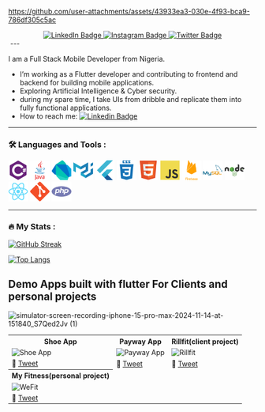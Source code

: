 
https://github.com/user-attachments/assets/43933ea3-030e-4f93-bca9-786df305c5ac




<div id="badges" align = "center">
  <a href="[your-linkedin-URL](https://www.linkedin.com/in/ferdinand-ekpo-mbang-1a9804232/)">
    <img src="https://img.shields.io/badge/LinkedIn-blue?style=for-the-badge&logo=linkedin&logoColor=white" alt="LinkedIn Badge"/>
  </a>
  <a href="[your-youtube-URL](https://www.instagram.com/dinand.fit/)">
    <img src="https://img.shields.io/badge/Instagram-purple?style=for-the-badge&logo=instagram&logoColor=white" alt="Instagram Badge"/>
  </a>
  <a href="[your-twitter-URL](https://twitter.com/Dinand_fit)">
    <img src="https://img.shields.io/badge/Twitter-blue?style=for-the-badge&logo=twitter&logoColor=white" alt="Twitter Badge"/>
  </a>
</div>
<img src="https://komarev.com/ghpvc/?username=ferdinaand&style=flat-square&color=blue" alt=""/>

              
</div>
---


  I am a Full Stack Mobile Developer  from Nigeria.
- I’m working as a Flutter developer and contributing to frontend and backend for building mobile applications.
- Exploring Artificial Intelligence & Cyber security.
- during my spare time, I take UIs from dribble and replicate them into fully functional applications.
- How to reach me: [![Linkedin Badge](https://img.shields.io/badge/-LinkedIn-blue?style=flat&logo=Linkedin&logoColor=white)](https://www.linkedin.com/in/ferdinand-ekpo-mbang-1a9804232/)

---

### :hammer_and_wrench: Languages and Tools :
<div>
    <img src="https://github.com/devicons/devicon/blob/master/icons/csharp/csharp-plain.svg" title="csharp" alt="csharp" width="40" height="40"/>
  <img src="https://github.com/devicons/devicon/blob/master/icons/java/java-original-wordmark.svg" title="Java" alt="Java" width="40" height="40"/>
  <img src="https://github.com/devicons/devicon/blob/master/icons/dart/dart-original.svg" title="Dart" alt="Dart" width="40" height="40"/>
<img src="https://github.com/devicons/devicon/blob/master/icons/materialui/materialui-original.svg" title="Material UI" alt="Material UI" width="40" height="40"/>
  <img src="https://github.com/devicons/devicon/blob/master/icons/flutter/flutter-original.svg" title="Flutter" alt="Flutter" width="40" height="40"/>
  
  <img src="https://github.com/devicons/devicon/blob/master/icons/css3/css3-plain-wordmark.svg"  title="CSS3" alt="CSS" width="40" height="40"/>
  <img src="https://github.com/devicons/devicon/blob/master/icons/html5/html5-original.svg" title="HTML5" alt="HTML" width="40" height="40"/>
  <img src="https://github.com/devicons/devicon/blob/master/icons/javascript/javascript-original.svg" title="JavaScript" alt="JavaScript" width="40" height="40"/>
  <img src="https://github.com/devicons/devicon/blob/master/icons/firebase/firebase-plain-wordmark.svg" title="Firebase" alt="Firebase" width="40" height="40"/>

  <img src="https://github.com/devicons/devicon/blob/master/icons/mysql/mysql-original-wordmark.svg" title="MySQL"  alt="MySQL" width="40" height="40"/>
  <img src="https://github.com/devicons/devicon/blob/master/icons/nodejs/nodejs-original-wordmark.svg" title="NodeJS" alt="NodeJS" width="40" height="40"/>
 <img src="https://github.com/devicons/devicon/blob/master/icons/react/react-original.svg" title="react" alt="react" width="40" height="40"/>
  <img src="https://github.com/devicons/devicon/blob/master/icons/git/git-original.svg" title="Git" alt="Git" width="40" height="40"/>
   <img src="https://github.com/devicons/devicon/blob/master/icons/php/php-plain.svg" title="php" alt="php" width="40" height="40"/>
</div>

---

### :fire: My Stats :
[![GitHub Streak](http://github-readme-streak-stats.herokuapp.com?user=ferdinaand&theme=dark&background=000000)](https://git.io/streak-stats)


[![Top Langs](https://github-readme-stats.vercel.app/api/top-langs/?username=ferdinaand&layout=compact&theme=vision-friendly-dark)](https://github.com/anuraghazra/github-readme-stats)


## Demo Apps built with flutter For Clients and personal projects





![simulator-screen-recording-iphone-15-pro-max-2024-11-14-at-151840_S7Qed2Jv (1)]()












<table>
	<tbody width="100%">
	<tr>
			<th>Shoe App</th>	
			<th>Payway App</th>	
			<th>Rillfit(client project)</th>
		</tr>
		<tr>
			<td>
				<img src="https://github.com/user-attachments/assets/27d742c7-6583-4233-9d25-ccb0115873f2" alt="Shoe App"></img>
			</td>
			<td>
			<img src="https://github.com/user-attachments/assets/2b3a6a0b-4c96-469f-a7b9-a7709541c894" alt="Payway App"></img>
			</td>
			<td>
			<img src="https://github.com/user-attachments/assets/5757f6e7-67cc-4d17-a2c0-16f344a56e60" alt="Rillfit"></img>
			</td>
		</tr>
    <tr>
			<td>
				🔗 <a href="">Tweet</a>
			</td>
			<td>
				🔗 <a href="">Tweet</a>
			</td>
			<td>
				🔗 <a href="">Tweet</a>
			</td>
		</tr> 
		<tr>
			<th>My Fitness(personal project)</th>	
		</tr>
		<tr>
			<td>
				<img src="https://github.com/user-attachments/assets/c4fc5055-3ac8-4a00-81bd-5f74eb47634c" alt="WeFit"></img>
			</td>
		</tr>
		<tr>
			<td>
				🔗 <a href="">Tweet</a>
			</td>
		</tr>
	</tbody>
</table>




